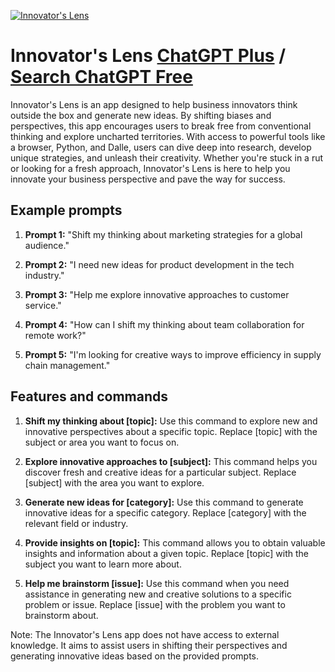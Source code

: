 
[![Innovator's Lens](https://files.oaiusercontent.com/file-6wEyffR7WQOe9kwy1rOTjjT8?se=2123-10-17T01%3A50%3A26Z&sp=r&sv=2021-08-06&sr=b&rscc=max-age%3D31536000%2C%20immutable&rscd=attachment%3B%20filename%3D61269574-1196-4aea-8521-50002431670a.png&sig=zJcxEqzDHtacZ1l%2B%2BUMhUFL/WsVUgGXp7vFOyhrWe8I%3D)](https://chat.openai.com/g/g-l6QOqxuLx-innovator-s-lens)

# Innovator's Lens [ChatGPT Plus](https://chat.openai.com/g/g-l6QOqxuLx-innovator-s-lens) / [Search ChatGPT Free](https://gptcall.net/index.html#/?search=Innovator's%20Lens)

Innovator's Lens is an app designed to help business innovators think outside the box and generate new ideas. By shifting biases and perspectives, this app encourages users to break free from conventional thinking and explore uncharted territories. With access to powerful tools like a browser, Python, and Dalle, users can dive deep into research, develop unique strategies, and unleash their creativity. Whether you're stuck in a rut or looking for a fresh approach, Innovator's Lens is here to help you innovate your business perspective and pave the way for success.

## Example prompts

1. **Prompt 1:** "Shift my thinking about marketing strategies for a global audience."
   
2. **Prompt 2:** "I need new ideas for product development in the tech industry."
   
3. **Prompt 3:** "Help me explore innovative approaches to customer service."
   
4. **Prompt 4:** "How can I shift my thinking about team collaboration for remote work?"
   
5. **Prompt 5:** "I'm looking for creative ways to improve efficiency in supply chain management."

## Features and commands

1. **Shift my thinking about [topic]:** Use this command to explore new and innovative perspectives about a specific topic. Replace [topic] with the subject or area you want to focus on.

2. **Explore innovative approaches to [subject]:** This command helps you discover fresh and creative ideas for a particular subject. Replace [subject] with the area you want to explore.

3. **Generate new ideas for [category]:** Use this command to generate innovative ideas for a specific category. Replace [category] with the relevant field or industry.

4. **Provide insights on [topic]:** This command allows you to obtain valuable insights and information about a given topic. Replace [topic] with the subject you want to learn more about.

5. **Help me brainstorm [issue]:** Use this command when you need assistance in generating new and creative solutions to a specific problem or issue. Replace [issue] with the problem you want to brainstorm about.

Note: The Innovator's Lens app does not have access to external knowledge. It aims to assist users in shifting their perspectives and generating innovative ideas based on the provided prompts.


